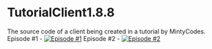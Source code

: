 # TutorialClient1.8.8
The source code of a client being created in a tutorial by MintyCodes.
Episode #1 - [![Episode #1](https://img.youtube.com/vi/OOrVK6s1wrM/0.jpg)](https://www.youtube.com/watch?v=OOrVK6s1wrM)
Episode #2 - [![Episode #2](https://img.youtube.com/vi/RPWnwrbIRzw/0.jpg)](https://www.youtube.com/watch?v=RPWnwrbIRzw)
